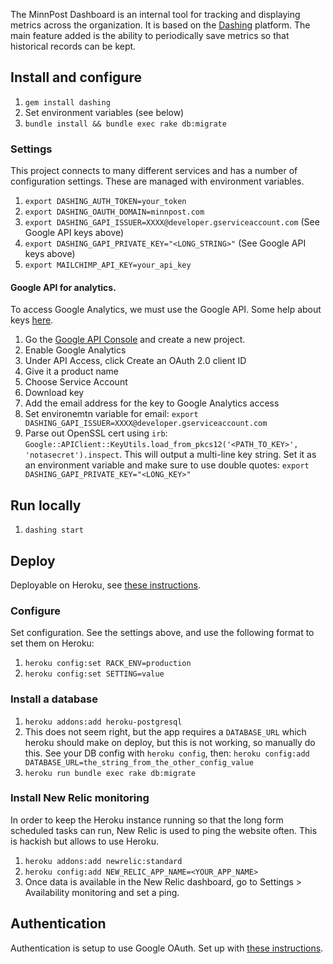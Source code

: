 The MinnPost Dashboard is an internal tool for tracking and displaying metrics across the organization.  It is based on the [Dashing](http://shopify.github.com/dashing) platform.  The main feature added is the ability to periodically save metrics so that historical records can be kept.

## Install and configure

1. `gem install dashing`
1. Set environment variables (see below)
1. `bundle install && bundle exec rake db:migrate`

### Settings

This project connects to many different services and has a number of configuration settings.  These are managed with environment variables.

1. `export DASHING_AUTH_TOKEN=your_token`
1. `export DASHING_OAUTH_DOMAIN=minnpost.com`
1. `export DASHING_GAPI_ISSUER=XXXX@developer.gserviceaccount.com` (See Google API keys above)
1. `export DASHING_GAPI_PRIVATE_KEY="<LONG_STRING>"` (See Google API keys above)
1. `export MAILCHIMP_API_KEY=your_api_key`

#### Google API for analytics.

To access Google Analytics, we must use the Google API.  Some help about keys [here](http://ar.zu.my/how-to-store-private-key-files-in-heroku/).

1. Go the [Google API Console](https://code.google.com/apis/console/) and create a new project.
1. Enable Google Analytics
1. Under API Access, click Create an OAuth 2.0 client ID
1. Give it a product name
1. Choose Service Account
1. Download key
1. Add the email address for the key to Google Analytics access
1. Set environemtn variable for email: `export DASHING_GAPI_ISSUER=XXXX@developer.gserviceaccount.com`
1. Parse out OpenSSL cert using `irb`: `Google::APIClient::KeyUtils.load_from_pkcs12('<PATH_TO_KEY>', 'notasecret').inspect`.  This will output a multi-line key string.  Set it as an environment variable and make sure to use double quotes: `export DASHING_GAPI_PRIVATE_KEY="<LONG_KEY>"`

## Run locally

1. `dashing start`

## Deploy

Deployable on Heroku, see [these instructions](https://github.com/Shopify/dashing/wiki/How-to%3A-Deploy-to-Heroku).

### Configure

Set configuration.  See the settings above, and use the following format to set them on Heroku:

1. `heroku config:set RACK_ENV=production`
1. `heroku config:set SETTING=value`
    
### Install a database

1. `heroku addons:add heroku-postgresql`
1. This does not seem right, but the app requires a `DATABASE_URL` which heroku should make on deploy, but this is not working, so manually do this.  See your DB config with `heroku config`, then: `heroku config:add DATABASE_URL=the_string_from_the_other_config_value`
1. `heroku run bundle exec rake db:migrate`

### Install New Relic monitoring

In order to keep the Heroku instance running so that the long form scheduled tasks can run, New Relic is used to ping the website often.  This is hackish but allows to use Heroku.

1. `heroku addons:add newrelic:standard`
1. `heroku config:add NEW_RELIC_APP_NAME=<YOUR_APP_NAME>`
1. Once data is available in the New Relic dashboard, go to Settings > Availability monitoring and set a ping.

## Authentication

Authentication is setup to use Google OAuth.  Set up with [these instructions](https://github.com/Shopify/dashing/wiki/How-to%3A-Add-authentication#authenticating-with-google-apps).